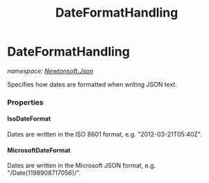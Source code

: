 ﻿---
title: DateFormatHandling
---

# DateFormatHandling
_namespace: [Newtonsoft.Json](N-Newtonsoft.Json.html)_

Specifies how dates are formatted when writing JSON text.




### Properties

#### IsoDateFormat
Dates are written in the ISO 8601 format, e.g. "2012-03-21T05:40Z".
#### MicrosoftDateFormat
Dates are written in the Microsoft JSON format, e.g. "\/Date(1198908717056)\/".

